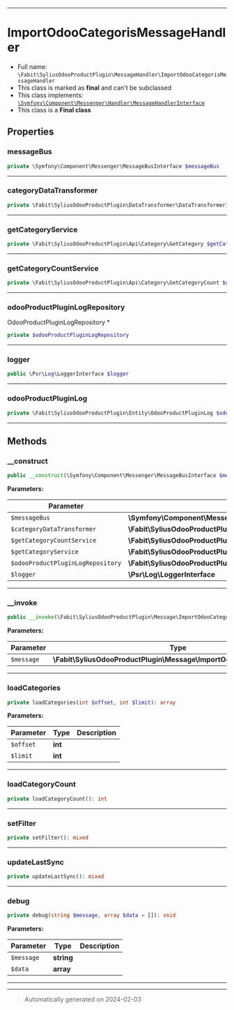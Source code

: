 ***

# ImportOdooCategorisMessageHandler





* Full name: `\Fabit\SyliusOdooProductPlugin\MessageHandler\ImportOdooCategorisMessageHandler`
* This class is marked as **final** and can't be subclassed
* This class implements:
[`\Symfony\Component\Messenger\Handler\MessageHandlerInterface`](../../../Symfony/Component/Messenger/Handler/MessageHandlerInterface.md)
* This class is a **Final class**



## Properties


### messageBus



```php
private \Symfony\Component\Messenger\MessageBusInterface $messageBus
```






***

### categoryDataTransformer



```php
private \Fabit\SyliusOdooProductPlugin\DataTransformer\DataTransformerInterface $categoryDataTransformer
```






***

### getCategoryService



```php
private \Fabit\SyliusOdooProductPlugin\Api\Category\GetCategory $getCategoryService
```






***

### getCategoryCountService



```php
private \Fabit\SyliusOdooProductPlugin\Api\Category\GetCategoryCount $getCategoryCountService
```






***

### odooProductPluginLogRepository

OdooProductPluginLogRepository *

```php
private $odooProductPluginLogRepository
```






***

### logger



```php
public \Psr\Log\LoggerInterface $logger
```






***

### odooProductPluginLog



```php
private \Fabit\SyliusOdooProductPlugin\Entity\OdooProductPluginLog $odooProductPluginLog
```






***

## Methods


### __construct



```php
public __construct(\Symfony\Component\Messenger\MessageBusInterface $messageBus, \Fabit\SyliusOdooProductPlugin\DataTransformer\DataTransformerInterface $categoryDataTransformer, \Fabit\SyliusOdooProductPlugin\Api\Category\GetCategoryCount $getCategoryCountService, \Fabit\SyliusOdooProductPlugin\Api\Category\GetCategory $getCategoryService, \Fabit\SyliusOdooProductPlugin\Repository\OdooProductPluginLogRepositoryInterface $odooProductPluginLogRepository, \Psr\Log\LoggerInterface $logger): mixed
```








**Parameters:**

| Parameter | Type | Description |
|-----------|------|-------------|
| `$messageBus` | **\Symfony\Component\Messenger\MessageBusInterface** |  |
| `$categoryDataTransformer` | **\Fabit\SyliusOdooProductPlugin\DataTransformer\DataTransformerInterface** |  |
| `$getCategoryCountService` | **\Fabit\SyliusOdooProductPlugin\Api\Category\GetCategoryCount** |  |
| `$getCategoryService` | **\Fabit\SyliusOdooProductPlugin\Api\Category\GetCategory** |  |
| `$odooProductPluginLogRepository` | **\Fabit\SyliusOdooProductPlugin\Repository\OdooProductPluginLogRepositoryInterface** |  |
| `$logger` | **\Psr\Log\LoggerInterface** |  |





***

### __invoke



```php
public __invoke(\Fabit\SyliusOdooProductPlugin\Message\ImportOdooCategorisMessage $message): void
```








**Parameters:**

| Parameter | Type | Description |
|-----------|------|-------------|
| `$message` | **\Fabit\SyliusOdooProductPlugin\Message\ImportOdooCategorisMessage** |  |





***

### loadCategories



```php
private loadCategories(int $offset, int $limit): array
```








**Parameters:**

| Parameter | Type | Description |
|-----------|------|-------------|
| `$offset` | **int** |  |
| `$limit` | **int** |  |





***

### loadCategoryCount



```php
private loadCategoryCount(): int
```












***

### setFilter



```php
private setFilter(): mixed
```












***

### updateLastSync



```php
private updateLastSync(): mixed
```












***

### debug



```php
private debug(string $message, array $data = []): void
```








**Parameters:**

| Parameter | Type | Description |
|-----------|------|-------------|
| `$message` | **string** |  |
| `$data` | **array** |  |





***


***
> Automatically generated on 2024-02-03
